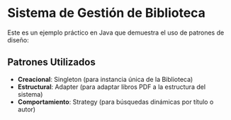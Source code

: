 
# Sistema de Gestión de Biblioteca 

Este es un ejemplo práctico en Java que demuestra el uso de patrones de diseño:

## Patrones Utilizados

- **Creacional**: Singleton (para instancia única de la Biblioteca)
- **Estructural**: Adapter (para adaptar libros PDF a la estructura del sistema)
- **Comportamiento**: Strategy (para búsquedas dinámicas por título o autor)

